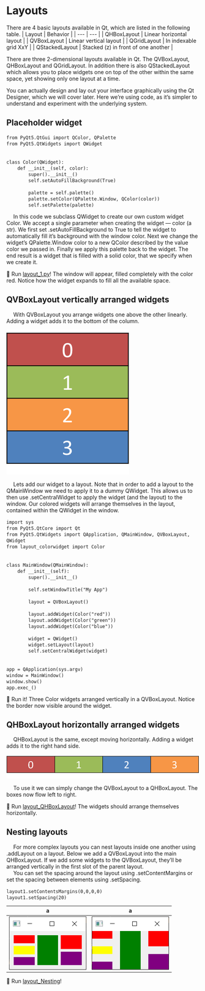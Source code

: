 # Layouts

There are 4 basic layouts available in Qt, which are listed in the following table.
| Layout | Behavior |
| --- | --- |
| QHBoxLayout | Linear horizontal layout |
| QVBoxLayout | Linear vertical layout |
| QGridLayout | In indexable grid XxY |
| QStackedLayout | Stacked (z) in front of one another |

There are three 2-dimensional layouts available in Qt. The QVBoxLayout, QHBoxLayout and QGridLayout. In addition there is also QStackedLayout which allows you to place widgets one on top of the other within the same space, yet showing only one layout at a time.

You can actually design and lay out your interface graphically using the Qt Designer, which we will cover later. Here we’re using code, as it’s simpler to understand and experiment with the underlying system.

## Placeholder widget

```
from PyQt5.QtGui import QColor, QPalette
from PyQt5.QtWidgets import QWidget


class Color(QWidget):
    def __init__(self, color):
        super().__init__()
        self.setAutoFillBackground(True)

        palette = self.palette()
        palette.setColor(QPalette.Window, QColor(color))
        self.setPalette(palette)
```

&emsp; In this code we subclass QWidget to create our own custom widget Color. We
accept a single parameter when creating the widget — color (a str). We first
set .setAutoFillBackground to True to tell the widget to automatically fill it’s
background with the window color. Next we change the widget’s
QPalette.Window color to a new QColor described by the value color we passed
in. Finally we apply this palette back to the widget. The end result is a widget
that is filled with a solid color, that we specify when we create it.

🚀 Run [layout_1.py](https://github.com/phuoctan4141/python/blob/main/pythonGUIs/Basic%20PyQt5%20Features/Layouts/layout_1.py)! The window will appear, filled completely with the color red. Notice how the widget expands to fill all the available space.

## QVBoxLayout vertically arranged widgets

&emsp; With QVBoxLayout you arrange widgets one above the other linearly. Adding a widget adds it to the bottom of the column.

![A QVBoxLayout, filled from top to bottom](https://github.com/phuoctan4141/python/blob/main/pythonGUIs/Basic%20PyQt5%20Features/Layouts/images/A%20QVBoxLayout%2C%20filled%20from%20top%20to%20bottom.png)

&emsp; Lets add our widget to a layout. Note that in order to add a layout to the QMainWindow we need to apply it to a dummy QWidget. This allows us to then use .setCentralWidget to apply the widget (and the layout) to the window. Our colored widgets will arrange themselves in the layout, contained within the QWidget in the window.

```
import sys
from PyQt5.QtCore import Qt
from PyQt5.QtWidgets import QApplication, QMainWindow, QVBoxLayout, QWidget
from layout_colorwidget import Color


class MainWindow(QMainWindow):
    def __init__(self):
        super().__init__()

        self.setWindowTitle("My App")

        layout = QVBoxLayout()

        layout.addWidget(Color("red"))
        layout.addWidget(Color("green"))
        layout.addWidget(Color("blue"))

        widget = QWidget()
        widget.setLayout(layout)
        self.setCentralWidget(widget)


app = QApplication(sys.argv)
window = MainWindow()
window.show()
app.exec_()
```

🚀 Run it! Three Color widgets arranged vertically in a QVBoxLayout. Notice the border now visible around the widget.

## QHBoxLayout horizontally arranged widgets
&emsp; QHBoxLayout is the same, except moving horizontally. Adding a widget adds it to the right hand side.

![ A QHBoxLayout, filled from left to right](https://github.com/phuoctan4141/python/blob/main/pythonGUIs/Basic%20PyQt5%20Features/Layouts/images/A%20QHBoxLayout%2C%20filled%20from%20left%20to%20right.png)

&emsp; To use it we can simply change the QVBoxLayout to a QHBoxLayout. The boxes now flow left to right.

🚀 Run [layout_QHBoxLayout](https://github.com/phuoctan4141/python/blob/main/pythonGUIs/Basic%20PyQt5%20Features/Layouts/layout_QHBoxLayout.py)! The widgets should arrange themselves horizontally.

## Nesting layouts
&emsp; For more complex layouts you can nest layouts inside one another using
.addLayout on a layout. Below we add a QVBoxLayout into the main QHBoxLayout.
If we add some widgets to the QVBoxLayout, they’ll be arranged vertically in the
first slot of the parent layout. \
&emsp; You can set the spacing around the layout using .setContentMargins or set the
spacing between elements using .setSpacing. 
```
layout1.setContentsMargins(0,0,0,0)
layout1.setSpacing(20)
```

| a | a |
| --- | --- |
| ![Nested QHBoxLayout and QVBoxLayout layouts](https://github.com/phuoctan4141/python/blob/main/pythonGUIs/Basic%20PyQt5%20Features/Layouts/images/Nested%20QHBoxLayout%20and%20QVBoxLayout%20layouts.png) | ![Nested QHBoxLayout and QVBoxLayout layouts with spacing and margins](https://github.com/phuoctan4141/python/blob/main/pythonGUIs/Basic%20PyQt5%20Features/Layouts/images/Nested%20QHBoxLayout%20and%20QVBoxLayout%20layouts%20with%20spacing%20and%20margins.png) |

🚀 Run [layout_Nesting](https://github.com/phuoctan4141/python/blob/main/pythonGUIs/Basic%20PyQt5%20Features/Layouts/layout_Nesting.py)!
